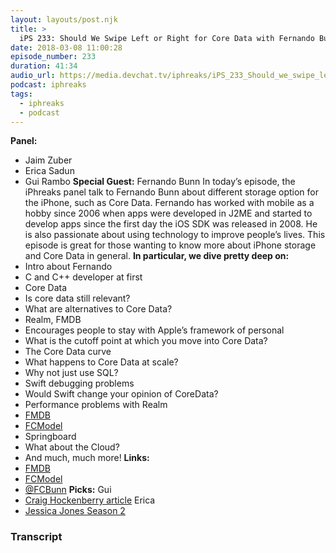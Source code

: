 ```yaml
---
layout: layouts/post.njk
title: >
  iPS 233: Should We Swipe Left or Right for Core Data with Fernando Bunn
date: 2018-03-08 11:00:28
episode_number: 233
duration: 41:34
audio_url: https://media.devchat.tv/iphreaks/iPS_233_Should_we_swipe_left_or_right_for_Core_Data_with_Fernando_Bunn.mp3
podcast: iphreaks
tags:
  - iphreaks
  - podcast
---
```


**Panel:**

- Jaim Zuber
- Erica Sadun
- Gui Rambo
  **Special Guest:** Fernando Bunn In today’s episode, the iPhreaks panel talk to Fernando Bunn about different storage option for the iPhone, such as Core Data. Fernando has worked with mobile as a hobby since 2006 when apps were developed in J2ME and started to develop apps since the first day the iOS SDK was released in 2008. He is also passionate about using technology to improve people’s lives. This episode is great for those wanting to know more about iPhone storage and Core Data in general. **In particular, we dive pretty deep on:&nbsp;**
- Intro about Fernando
- C and C++ developer at first
- Core Data
- Is core data still relevant?
- What are alternatives to Core Data?
- Realm, FMDB
- Encourages people to stay with Apple’s framework of personal
- What is the cutoff point at which you move into Core Data?
- The Core Data curve
- What happens to Core Data at scale?
- Why not just use SQL?
- Swift debugging problems
- Would Swift change your opinion of CoreData?
- Performance problems with Realm
- [FMDB](https://github.com/ccgus)
- [FCModel](https://github.com/marcoarment/FCModel)
- Springboard
- What about the Cloud?
- And much, much more!
  **Links:**
- [FMDB](https://github.com/ccgus)
- [FCModel](https://github.com/marcoarment/FCModel)
- [@FCBunn](https://twitter.com/fcbunn)
  **Picks:** Gui
- [Craig Hockenberry article](https://blog.iconfactory.com/2018/03/a-lot-can-happen-in-a-decade/)
  Erica
- [Jessica Jones Season 2](<https://en.wikipedia.org/wiki/Jessica_Jones_(season_2)>)

### Transcript
